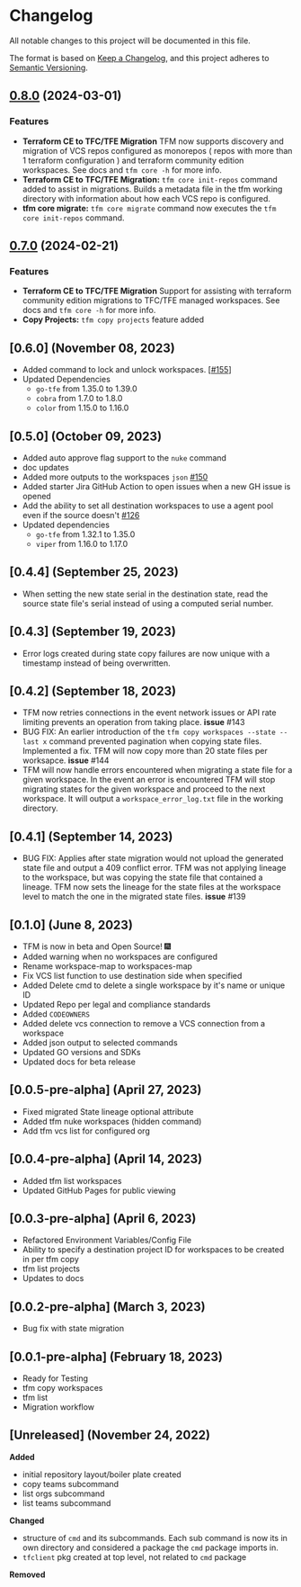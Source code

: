 # Changelog

All notable changes to this project will be documented in this file.

The format is based on [Keep a Changelog](https://keepachangelog.com/en/1.0.0/),
and this project adheres to [Semantic Versioning](https://semver.org/spec/v2.0.0.html).

## [0.8.0](https://github.com/hashicorp-services/tfm/compare/v0.7.0...v0.8.0) (2024-03-01)

### Features

* **Terraform CE to TFC/TFE Migration** TFM now supports discovery and migration of VCS repos configured as monorepos ( repos with more than 1 terraform configuration ) and terraform community edition workspaces. See docs and `tfm core -h` for more info.
* **Terraform CE to TFC/TFE Migration:** `tfm core init-repos` command added to assist in migrations. Builds a metadata file in the tfm working directory with information about how each VCS repo is configured.
* **tfm core migrate:** `tfm core migrate` command now executes the `tfm core init-repos` command.

## [0.7.0](https://github.com/hashicorp-services/tfm/compare/v0.6.0...v0.7.0) (2024-02-21)

### Features

* **Terraform CE to TFC/TFE Migration** Support for assisting with terraform community edition migrations to TFC/TFE managed workspaces. See docs and `tfm core -h` for more info.
* **Copy Projects:** `tfm copy projects` feature added


## [0.6.0] (November 08, 2023)

- Added command to lock and unlock workspaces. [[#155](https://github.com/hashicorp-services/tfm/issues/155)]
- Updated Dependencies
  - `go-tfe` from 1.35.0 to 1.39.0
  - `cobra` from 1.7.0 to 1.8.0
  - `color` from 1.15.0 to 1.16.0

## [0.5.0] (October 09, 2023)

- Added auto approve flag support to the `nuke` command
- doc updates
- Added more outputs to the workspaces `json` [#150](https://github.com/hashicorp-services/tfm/issues/150)
- Added starter Jira GitHub Action to open issues when a new GH issue is opened
- Add the ability to set all destination workspaces to use a agent pool even if the source doesn't [#126](https://github.com/hashicorp-services/tfm/issues/126)
- Updated dependencies
  - `go-tfe` from 1.32.1 to 1.35.0
  - `viper` from 1.16.0 to 1.17.0
  
## [0.4.4] (September 25, 2023)

- When setting the new state serial in the destination state, read the source state file's serial instead of using a computed serial number.

## [0.4.3] (September 19, 2023)

- Error logs created during state copy failures are now unique with a timestamp instead of being overwritten.

## [0.4.2] (September 18, 2023)

- TFM now retries connections in the event network issues or API rate limiting prevents an operation from taking place. __issue__ #143
- BUG FIX: An earlier introduction of the `tfm copy workspaces --state --last x` command prevented pagination when copying state files. Implemented a fix. TFM will now copy more than 20 state files per worksapce. __issue__ #144
- TFM will now handle errors encountered when migrating a state file for a given workspace. In the event an error is encountered TFM will stop migrating states for the given workspace and proceed to the next workspace. It will output a `workspace_error_log.txt` file in the working directory.

## [0.4.1] (September 14, 2023)

- BUG FIX: Applies after state migration would not upload the generated state file and output a 409 conflict error. TFM was not applying lineage to the workspace, but was copying the state file that contained a lineage. TFM now sets the lineage for the state files at the workspace level to match the one in the migrated state files.  __issue__ #139

## [0.1.0] (June 8, 2023)

- TFM is now in beta and Open Source! :fireworks:
- Added warning when no workspaces are configured
- Rename workspace-map to workspaces-map
- Fix VCS list function to use destination side when specified
- Added Delete cmd to delete a single workspace by it's name or unique ID
- Updated Repo per legal and compliance standards
- Added `CODEOWNERS`
- Added delete vcs connection to remove a VCS connection from a workspace
- Added json output to selected commands
- Updated GO versions and SDKs
- Updated docs for beta release

## [0.0.5-pre-alpha] (April 27, 2023)

- Fixed migrated State lineage optional attribute
- Added tfm nuke workspaces (hidden command)
- Add tfm vcs list for configured org

## [0.0.4-pre-alpha] (April 14, 2023)

- Added tfm list workspaces
- Updated GitHub Pages for public viewing

## [0.0.3-pre-alpha] (April 6, 2023)

- Refactored Environment Variables/Config File
- Ability to specify a destination project ID for workspaces to be created in per tfm copy
- tfm list projects
- Updates to docs

## [0.0.2-pre-alpha] (March 3, 2023)

- Bug fix with state migration

## [0.0.1-pre-alpha] (February 18, 2023)

- Ready for Testing
- tfm copy workspaces
- tfm list
- Migration workflow

## [Unreleased] (November 24, 2022)

**Added**

- initial repository layout/boiler plate created
- copy teams subcommand
- list orgs subcommand
- list teams subcommand

**Changed**

- structure of `cmd` and its subcommands. Each sub command is now its in own directory and considered a package the `cmd` package imports in.
- `tfclient` pkg created at top level, not related to `cmd` package

**Removed**
